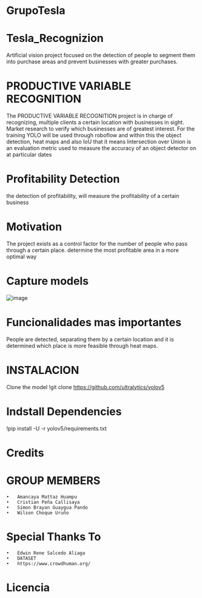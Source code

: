 # GrupoTesla

# Tesla_Recognizion
Artificial vision project focused on the detection of people to segment them into purchase areas and prevent businesses with greater purchases.

# PRODUCTIVE VARIABLE RECOGNITION
The PRODUCTIVE VARIABLE RECOGNITION project is in charge of recognizing, multiple clients a certain location with businesses in sight. Market research to verify which businesses are of greatest interest. For the training YOLO will be used through roboflow and within this the object detection, heat maps and also IoU that it means Intersection over Union is an evaluation metric used to measure the accuracy of an object detector on at particular dates

# Profitability Detection
the detection of profitability, will measure the profitability of a certain business

# Motivation
The project exists as a control factor for the number of people who pass through a certain place. determine the most profitable area in a more optimal way

# Capture models
![image](https://user-images.githubusercontent.com/114891698/204985853-d1a7368f-a3c7-4d26-be64-95724b4bf423.png)

# Funcionalidades mas importantes
People are detected, separating them by a certain location and it is determined which place is more feasible through heat maps.

# INSTALACION
Clone the model
!git clone https://github.com/ultralytics/yolov5

# Indstall Dependencies
!pip install -U -r yolov5/requirements.txt

# Credits

# GROUP MEMBERS
    •	Amancaya Mattaz Huampu
    •	Cristian Peña Callisaya
    •	Simon Brayan Guaygua Pando
    •	Wilson Choque Uruño
# Special Thanks To
    •	Edwin Rene Salcedo Aliaga
    •	DATASET
    •	https://www.crowdhuman.org/
    
# Licencia
